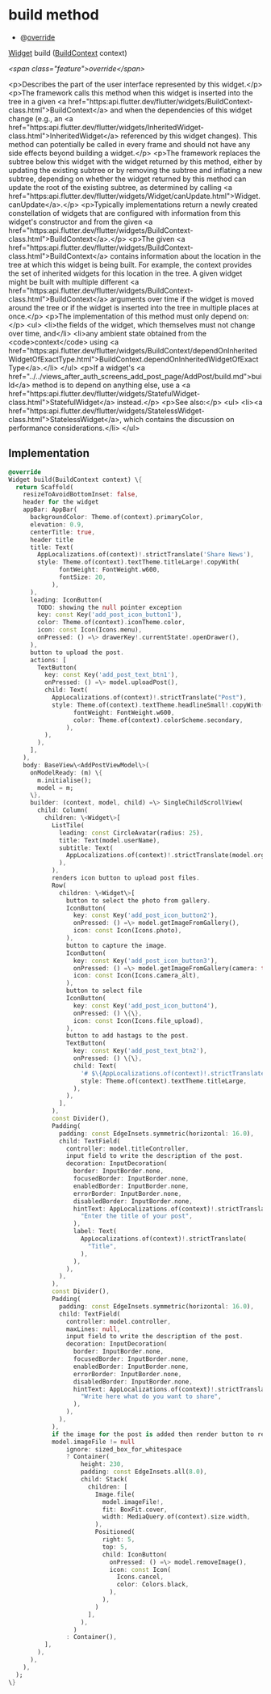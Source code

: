 


# build method







- @[override](https:api.flutter.dev/flutter/dart-core/override-constant.html)

[Widget](https:api.flutter.dev/flutter/widgets/Widget-class.html) build
([BuildContext](https:api.flutter.dev/flutter/widgets/BuildContext-class.html) context)

_\<span class="feature"\>override\</span\>_



\<p\>Describes the part of the user interface represented by this widget.\</p\>
\<p\>The framework calls this method when this widget is inserted into the tree
in a given \<a href="https:api.flutter.dev/flutter/widgets/BuildContext-class.html"\>BuildContext\</a\> and when the dependencies of this widget change
(e.g., an \<a href="https:api.flutter.dev/flutter/widgets/InheritedWidget-class.html"\>InheritedWidget\</a\> referenced by this widget changes). This
method can potentially be called in every frame and should not have any side
effects beyond building a widget.\</p\>
\<p\>The framework replaces the subtree below this widget with the widget
returned by this method, either by updating the existing subtree or by
removing the subtree and inflating a new subtree, depending on whether the
widget returned by this method can update the root of the existing
subtree, as determined by calling \<a href="https:api.flutter.dev/flutter/widgets/Widget/canUpdate.html"\>Widget.canUpdate\</a\>.\</p\>
\<p\>Typically implementations return a newly created constellation of widgets
that are configured with information from this widget's constructor and
from the given \<a href="https:api.flutter.dev/flutter/widgets/BuildContext-class.html"\>BuildContext\</a\>.\</p\>
\<p\>The given \<a href="https:api.flutter.dev/flutter/widgets/BuildContext-class.html"\>BuildContext\</a\> contains information about the location in the
tree at which this widget is being built. For example, the context
provides the set of inherited widgets for this location in the tree. A
given widget might be built with multiple different \<a href="https:api.flutter.dev/flutter/widgets/BuildContext-class.html"\>BuildContext\</a\>
arguments over time if the widget is moved around the tree or if the
widget is inserted into the tree in multiple places at once.\</p\>
\<p\>The implementation of this method must only depend on:\</p\>
\<ul\>
\<li\>the fields of the widget, which themselves must not change over time,
and\</li\>
\<li\>any ambient state obtained from the \<code\>context\</code\> using
\<a href="https:api.flutter.dev/flutter/widgets/BuildContext/dependOnInheritedWidgetOfExactType.html"\>BuildContext.dependOnInheritedWidgetOfExactType\</a\>.\</li\>
\</ul\>
\<p\>If a widget's \<a href="../../views_after_auth_screens_add_post_page/AddPost/build.md"\>build\</a\> method is to depend on anything else, use a
\<a href="https:api.flutter.dev/flutter/widgets/StatefulWidget-class.html"\>StatefulWidget\</a\> instead.\</p\>
\<p\>See also:\</p\>
\<ul\>
\<li\>\<a href="https:api.flutter.dev/flutter/widgets/StatelessWidget-class.html"\>StatelessWidget\</a\>, which contains the discussion on performance considerations.\</li\>
\</ul\>



## Implementation

```dart
@override
Widget build(BuildContext context) \{
  return Scaffold(
    resizeToAvoidBottomInset: false,
    header for the widget
    appBar: AppBar(
      backgroundColor: Theme.of(context).primaryColor,
      elevation: 0.9,
      centerTitle: true,
      header title
      title: Text(
        AppLocalizations.of(context)!.strictTranslate('Share News'),
        style: Theme.of(context).textTheme.titleLarge!.copyWith(
              fontWeight: FontWeight.w600,
              fontSize: 20,
            ),
      ),
      leading: IconButton(
        TODO: showing the null pointer exception
        key: const Key('add_post_icon_button1'),
        color: Theme.of(context).iconTheme.color,
        icon: const Icon(Icons.menu),
        onPressed: () =\> drawerKey!.currentState!.openDrawer(),
      ),
      button to upload the post.
      actions: [
        TextButton(
          key: const Key('add_post_text_btn1'),
          onPressed: () =\> model.uploadPost(),
          child: Text(
            AppLocalizations.of(context)!.strictTranslate("Post"),
            style: Theme.of(context).textTheme.headlineSmall!.copyWith(
                  fontWeight: FontWeight.w600,
                  color: Theme.of(context).colorScheme.secondary,
                ),
          ),
        ),
      ],
    ),
    body: BaseView\<AddPostViewModel\>(
      onModelReady: (m) \{
        m.initialise();
        model = m;
      \},
      builder: (context, model, child) =\> SingleChildScrollView(
        child: Column(
          children: \<Widget\>[
            ListTile(
              leading: const CircleAvatar(radius: 25),
              title: Text(model.userName),
              subtitle: Text(
                AppLocalizations.of(context)!.strictTranslate(model.orgName),
              ),
            ),
            renders icon button to upload post files.
            Row(
              children: \<Widget\>[
                button to select the photo from gallery.
                IconButton(
                  key: const Key('add_post_icon_button2'),
                  onPressed: () =\> model.getImageFromGallery(),
                  icon: const Icon(Icons.photo),
                ),
                button to capture the image.
                IconButton(
                  key: const Key('add_post_icon_button3'),
                  onPressed: () =\> model.getImageFromGallery(camera: true),
                  icon: const Icon(Icons.camera_alt),
                ),
                button to select file
                IconButton(
                  key: const Key('add_post_icon_button4'),
                  onPressed: () \{\},
                  icon: const Icon(Icons.file_upload),
                ),
                button to add hastags to the post.
                TextButton(
                  key: const Key('add_post_text_btn2'),
                  onPressed: () \{\},
                  child: Text(
                    '# $\{AppLocalizations.of(context)!.strictTranslate("Add hashtag")\}',
                    style: Theme.of(context).textTheme.titleLarge,
                  ),
                ),
              ],
            ),
            const Divider(),
            Padding(
              padding: const EdgeInsets.symmetric(horizontal: 16.0),
              child: TextField(
                controller: model.titleController,
                input field to write the description of the post.
                decoration: InputDecoration(
                  border: InputBorder.none,
                  focusedBorder: InputBorder.none,
                  enabledBorder: InputBorder.none,
                  errorBorder: InputBorder.none,
                  disabledBorder: InputBorder.none,
                  hintText: AppLocalizations.of(context)!.strictTranslate(
                    "Enter the title of your post",
                  ),
                  label: Text(
                    AppLocalizations.of(context)!.strictTranslate(
                      "Title",
                    ),
                  ),
                ),
              ),
            ),
            const Divider(),
            Padding(
              padding: const EdgeInsets.symmetric(horizontal: 16.0),
              child: TextField(
                controller: model.controller,
                maxLines: null,
                input field to write the description of the post.
                decoration: InputDecoration(
                  border: InputBorder.none,
                  focusedBorder: InputBorder.none,
                  enabledBorder: InputBorder.none,
                  errorBorder: InputBorder.none,
                  disabledBorder: InputBorder.none,
                  hintText: AppLocalizations.of(context)!.strictTranslate(
                    "Write here what do you want to share",
                  ),
                ),
              ),
            ),
            if the image for the post is added then render button to remove it.
            model.imageFile != null
                ignore: sized_box_for_whitespace
                ? Container(
                    height: 230,
                    padding: const EdgeInsets.all(8.0),
                    child: Stack(
                      children: [
                        Image.file(
                          model.imageFile!,
                          fit: BoxFit.cover,
                          width: MediaQuery.of(context).size.width,
                        ),
                        Positioned(
                          right: 5,
                          top: 5,
                          child: IconButton(
                            onPressed: () =\> model.removeImage(),
                            icon: const Icon(
                              Icons.cancel,
                              color: Colors.black,
                            ),
                          ),
                        )
                      ],
                    ),
                  )
                : Container(),
          ],
        ),
      ),
    ),
  );
\}
```







